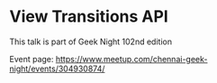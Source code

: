 # View Transitions API

This talk is part of Geek Night 102nd edition

Event page: https://www.meetup.com/chennai-geek-night/events/304930874/